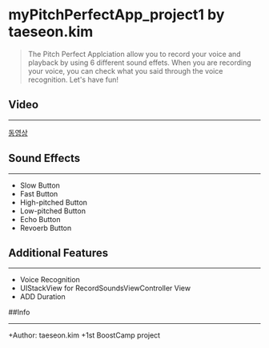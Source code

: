 # myPitchPerfectApp_project1 by taeseon.kim
>The Pitch Perfect Applciation allow you to record your voice and playback by using 6 different sound effets. When you are recording your voice, you can check what you said through the voice recognition. Let's have fun! 

## Video

--------
[동영상](https://github.com/BoostCamp/myPitchPerfectApp_project1/edit/master/README.md)

## Sound Effects

--------
+ Slow Button
+ Fast Button
+ High-pitched Button
+ Low-pitched Button
+ Echo Button
+ Revoerb Button

## Additional Features

--------
+ Voice Recognition
+ UIStackView for RecordSoundsViewController View
+ ADD Duration

##Info

--------
+Author: taeseon.kim
+1st BoostCamp project
